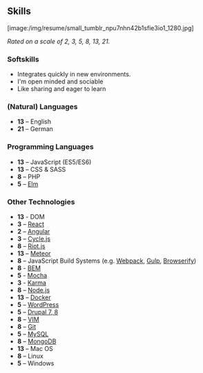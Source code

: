 ## Skills

[image:/img/resume/small_tumblr_npu7nhn42b1sfie3io1_1280.jpg]

_Rated on a scale of 2, 3, 5, 8, 13, 21._

### Softskills

* Integrates quickly in new environments.
* I'm open minded and sociable
* Like sharing and eager to learn

### (Natural) Languages

* **13** – English
* **21** – German

### Programming Languages

* **13** – JavaScript (ES5/ES6)
* **13** – CSS & SASS
* **8** – PHP
* **5** – [Elm](elm-lang.org)

### Other Technologies

* **13** - DOM
* **3** – [React](https://facebook.github.io/react/)
* **2** – [Angular](https://angular.io/)
* **3** – [Cycle.js](http://cycle.js.org/)
* **8** – [Riot.js](riotjs.com)
* **13** – [Meteor](meteor.com)
* **8** – JavaScript Build Systems (e.g. [Webpack](https://webpack.github.io/), [Gulp](http://gulpjs.com/), [Browserify](http://browserify.org/))
* **8** - [BEM](https://bem.info/)
* **5** - [Mocha](https://mochajs.org/)
* **3** - [Karma](https://karma-runner.github.io)
* **8** – [Node.js](http://nodejs.org/)
* **13** – [Docker](http://docker.com/)
* **5** – [WordPress](http://docker.com/)
* **5** – [Drupal 7, 8](http://drupal.org/)
* **8** – [VIM](http://www.vim.org/)
* **8** – [Git](https://www.git-scm.com/)
* **5** – [MySQL](https://www.mysql.com/)
* **8** – [MongoDB](http://www.mongodb.org/)
* **13** – Mac OS
* **8** – Linux
* **5** – Windows

